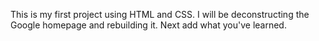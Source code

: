 This is my first project using HTML and CSS. I will be deconstructing the Google homepage and rebuilding it. Next add what you've learned.